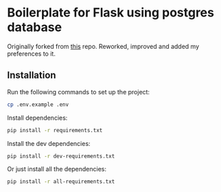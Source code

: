 # Boilerplate for Flask using postgres database

Originally forked from [this](https://github.com/3sarojbhattarai/flask-postgres-api-bp) repo. Reworked, improved and added my preferences to it.

## Installation
Run the following commands to set up the project:
```bash
cp .env.example .env
```
Install dependencies:
```bash
pip install -r requirements.txt
```
Install the dev dependencies:
```bash
pip install -r dev-requirements.txt
```
Or just install all the dependencies:
```bash
pip install -r all-requirements.txt
```